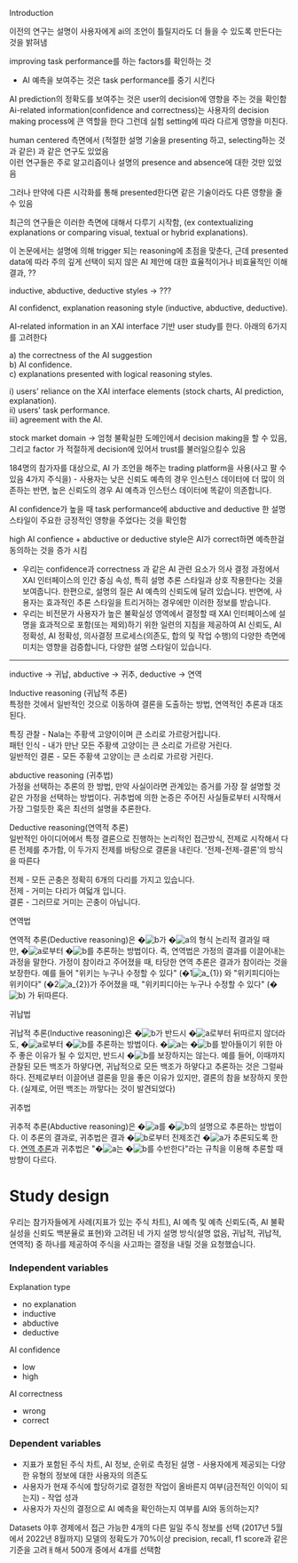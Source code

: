 Introduction

이전의 연구는 설명이 사용자에게 ai의 조언이 틀릴지라도 더 들을 수 있도록 만든다는 것을 밝혀냄     

improving task performance를 하는 factors를 확인하는 것 
- AI 예측을 보여주는 것은 task performance를 중기 시킨다

AI prediction의 정확도를 보여주는 것은 user의 decision에 영향을 주는 것을 확인함    
Ai-related information(confidence and correctness)는 사용자의 decision making process에 큰 역할을 한다 그런데 실험 setting에 따라 다르게 영향을 미친다.     

human centered 측면에서 (적절한 설명 기술을 presenting 하고, selecting하는 것과 같은) 과 같은 연구도 있었음     
이런 연구들은 주로 알고리즘이나 설명의 presence and absence에 대한 것만 있었음    

그러나 만약에 다른 시각화를 통해 presented한다면 같은 기술이라도 다른 영향을 줄 수 있음       

최근의 연구들은 이러한 측면에 대해서 다루기 시작함, (ex contextualizing explanations or comparing visual, textual or hybrid explanations).   

이 논문에서는 설명에 의해 trigger 되는 reasoning에 초점을 맞춘다, 근데 presented data에 따라 주의 깊게 선택이 되지 않은 AI 제안에 대한 효율적이거나 비효율적인 이해  결과, ??  

inductive, abductive, deductive styles -> ???     

AI confidenct, explanation reasoning style (inductive, abductive, deductive).   


AI-related information in an XAI interface 기반 user study를 한다. 아래의 6가지를 고려한다     

a) the correctness of the AI suggestion    
b) AI confidence.   
c) explanations presented with logical reasoning styles.  

i) users' reliance on the XAI interface elements (stock charts, AI prediction, explanation).   
ii) users' task performance.   
iii) agreement with the AI.   

stock market domain -> 엄청 불확실한 도메인에서 decision making을 할 수 있음, 그리고 factor 가 적절하게 decision에 있어서 trust를 불러일으킬수 있음     


184명의 참가자를 대상으로, AI 가 조언을 해주는 trading platform을 사용(사고 팔 수 있음 4가지 주식을) - 사용자는 낮은 신뢰도 예측의 경우 인스턴스 데이터에 더 많이 의존하는 반면, 높은 신뢰도의 경우 AI 예측과 인스턴스 데이터에 똑같이 의존합니다.        

AI confidence가 높을 때 task performance에 abductive and deductive 한 설명 스타일이 주요한 긍정적인 영향을 주었다는 것을 확인함      

high AI confience + abductive or deductive style은 AI가 correct하면 예측한걸 동의하는 것을 증가 시킴     

- 우리는 confidence과 correctness 과 같은 AI 관련 요소가 의사 결정 과정에서 XAI 인터페이스의 인간 중심 속성, 특히 설명 추론 스타일과 상호 작용한다는 것을 보여줍니다. 한편으로, 설명의 질은 AI 예측의 신뢰도에 달려 있습니다. 반면에, 사용자는 효과적인 추론 스타일을 트리거하는 경우에만 이러한 정보를 받습니다.    
- 우리는 비전문가 사용자가 높은 불확실성 영역에서 결정할 때 XAI 인터페이스에 설명을 효과적으로 포함(또는 제외)하기 위한 일련의 지침을 제공하여 AI 신뢰도, AI 정확성, AI 정확성, 의사결정 프로세스(의존도, 합의 및 작업 수행)의 다양한 측면에 미치는 영향을 검증합니다, 다양한 설명 스타일이 있습니다.

------

inductive -> 귀납, abductive -> 귀추, deductive -> 연역    


Inductive reasoning (귀납적 추론)    
특정한 것에서 일반적인 것으로 이동하여 결론을 도출하는 방법, 연역적인 추론과 대조된다.     

특징 관찰 - Nala는 주황색 고양이이며 큰 소리로 가르랑거립니다.    
패턴 인식 - 내가 만난 모든 주황색 고양이는 큰 소리로 가르랑 거린다.    
일반적인 결론 - 모든 주황색 고양이는 큰 소리로 가르랑 거린다.    

abductive reasoning (귀추법)    
가정을 선택하는 추론의 한 방법, 만약 사실이라면 관계있는 증거를 가장 잘 설명할 것 같은 가정을 선택하는 방법이다. 귀추법에 의한 논증은 주어진 사실들로부터 시작해서 가장 그럴듯한 혹은 최선의 설명을 추론한다.     

Deductive reasoning(연역적 추론)    
일반적인 아이디어에서 특정 결론으로 진행하는 논리적인 접근방식, 전제로 시작해서 다른 전제를 추가함, 이 두가지 전제를 바탕으로 결론을 내린다. '전제-전제-결론'의 방식을 따른다    

전제 - 모든 곤충은 정확히 6개의 다리를 가지고 있습니다.    
전제 - 거미는 다리가 여덟개 입니다.    
결론 - 그러므로 거미는 곤충이 아닙니다.    

연역법

연역적 추론(Deductive reasoning)은 �![b](https://wikimedia.org/api/rest_v1/media/math/render/svg/f11423fbb2e967f986e36804a8ae4271734917c3)가 �![a](https://wikimedia.org/api/rest_v1/media/math/render/svg/ffd2487510aa438433a2579450ab2b3d557e5edc)의 형식 논리적 결과일 때만, �![a](https://wikimedia.org/api/rest_v1/media/math/render/svg/ffd2487510aa438433a2579450ab2b3d557e5edc)로부터 �![b](https://wikimedia.org/api/rest_v1/media/math/render/svg/f11423fbb2e967f986e36804a8ae4271734917c3)를 추론하는 방법이다. 즉, 연역법은 가정의 결과를 이끌어내는 과정을 말한다. 가정이 참이라고 주어졌을 때, 타당한 연역 추론은 결과가 참이라는 것을 보장한다. 예를 들어 "위키는 누구나 수정할 수 있다" (�1![a_{1}](https://wikimedia.org/api/rest_v1/media/math/render/svg/bbf42ecda092975c9c69dae84e16182ba5fe2e07)) 와 "위키피디아는 위키이다" (�2![a_{2}](https://wikimedia.org/api/rest_v1/media/math/render/svg/270580da7333505d9b73697417d0543c43c98b9f))가 주어졌을 때, "위키피디아는 누구나 수정할 수 있다" (�![b](https://wikimedia.org/api/rest_v1/media/math/render/svg/f11423fbb2e967f986e36804a8ae4271734917c3)) 가 뒤따른다.

귀납법

귀납적 추론(Inductive reasoning)은 �![b](https://wikimedia.org/api/rest_v1/media/math/render/svg/f11423fbb2e967f986e36804a8ae4271734917c3)가 반드시 �![a](https://wikimedia.org/api/rest_v1/media/math/render/svg/ffd2487510aa438433a2579450ab2b3d557e5edc)로부터 뒤따르지 않더라도, �![a](https://wikimedia.org/api/rest_v1/media/math/render/svg/ffd2487510aa438433a2579450ab2b3d557e5edc)로부터 �![b](https://wikimedia.org/api/rest_v1/media/math/render/svg/f11423fbb2e967f986e36804a8ae4271734917c3)를 추론하는 방법이다. �![a](https://wikimedia.org/api/rest_v1/media/math/render/svg/ffd2487510aa438433a2579450ab2b3d557e5edc)는 �![b](https://wikimedia.org/api/rest_v1/media/math/render/svg/f11423fbb2e967f986e36804a8ae4271734917c3)를 받아들이기 위한 아주 좋은 이유가 될 수 있지만, 반드시 �![b](https://wikimedia.org/api/rest_v1/media/math/render/svg/f11423fbb2e967f986e36804a8ae4271734917c3)를 보장하지는 않는다. 예를 들어, 이때까지 관찰된 모든 백조가 하얗다면, 귀납적으로 모든 백조가 하얗다고 추론하는 것은 그럴싸하다. 전제로부터 이끌어낸 결론을 믿을 좋은 이유가 있지만, 결론의 참을 보장하지 못한다. (실제로, 어떤 백조는 까맣다는 것이 발견되었다)

귀추법

귀추적 추론(Abductive reasoning)은 �![a](https://wikimedia.org/api/rest_v1/media/math/render/svg/ffd2487510aa438433a2579450ab2b3d557e5edc)를 �![b](https://wikimedia.org/api/rest_v1/media/math/render/svg/f11423fbb2e967f986e36804a8ae4271734917c3)의 설명으로 추론하는 방법이다. 이 추론의 결과로, 귀추법은 결과 �![b](https://wikimedia.org/api/rest_v1/media/math/render/svg/f11423fbb2e967f986e36804a8ae4271734917c3)로부터 전제조건 �![a](https://wikimedia.org/api/rest_v1/media/math/render/svg/ffd2487510aa438433a2579450ab2b3d557e5edc)가 추론되도록 한다. [연역 추론](https://ko.wikipedia.org/wiki/%EC%97%B0%EC%97%AD_%EC%B6%94%EB%A1%A0 "연역 추론")과 귀추법은 "�![a](https://wikimedia.org/api/rest_v1/media/math/render/svg/ffd2487510aa438433a2579450ab2b3d557e5edc)는 �![b](https://wikimedia.org/api/rest_v1/media/math/render/svg/f11423fbb2e967f986e36804a8ae4271734917c3)를 수반한다"라는 규칙을 이용해 추론할 때 방향이 다르다.
# Study design

우리는 참가자들에게 사례(지표가 있는 주식 차트), AI 예측 및 예측 신뢰도(즉, AI 불확실성을 신뢰도 백분율로 표현)와 고려된 네 가지 설명 방식(설명 없음, 귀납적, 귀납적, 연역적) 중 하나를 제공하여 주식을 사고파는 결정을 내릴 것을 요청했습니다.         

### Independent variables

Explanation type
- no explanation
- inductive
- abductive
- deductive

AI confidence
- low
- high

AI correctness
- wrong
- correct

### Dependent variables

- 지표가 포함된 주식 차트, AI 정보, 순위로 측정된 설명 -  사용자에게 제공되는 다양한 유형의 정보에 대한 사용자의 의존도
- 사용자가 현재 주식에 할당하기로 결정한 작업이 올바른지 여부(금전적인 이익이 되는지) - 작업 성과
- 사용자가 자신의 결정으로 AI 예측을 확인하는지 여부를 AI와 동의하는지?    

Datasets
	야후 경제에서 접근 가능한 4개의 다른 일일 주식 정보를 선택 (2017년 5월에서 2022년 8월까지)
	모델의 정확도가 70%이상 precision, recall, f1 score과 같은 기준을 고려ㅐ해서 500개 중에서 4개를 선택함 
